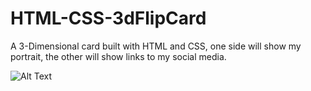 # HTML-CSS-3dFlipCard

A 3-Dimensional card built with HTML and CSS, one side will show my portrait, the other will show links to my social media.


![Alt Text](https://imgur.com/a/eLWqIrl)
